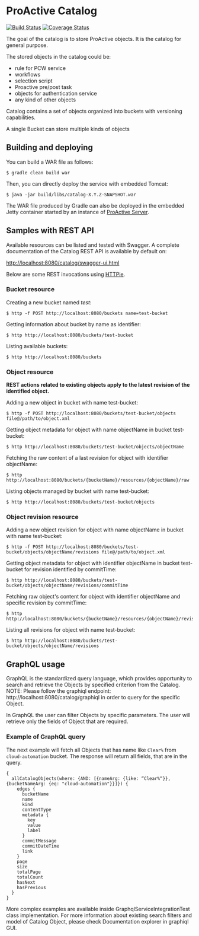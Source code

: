 # ProActive Catalog

[![Build Status](http://jenkins.activeeon.com/buildStatus/icon?job=generic-catalog)](http://jenkins.activeeon.com/job/generic-catalog/)
[![Coverage Status](https://coveralls.io/repos/github/ow2-proactive/catalog/badge.svg?branch=origin%2Fmaster)](https://coveralls.io/github/ow2-proactive/catalog?branch=origin%2Fmaster)

The goal of the catalog is to store ProActive objects. It is the catalog for general purpose.

The stored objects in the catalog could be:
- rule for PCW service
- workflows
- selection script
- Proactive pre/post task
- objects for authentication service
- any kind of other objects

Catalog contains a set of objects organized into buckets with versioning capabilities.

A single Bucket can store multiple kinds of objects

## Building and deploying

You can build a WAR file as follows:

```
$ gradle clean build war
```

Then, you can directly deploy the service with embedded Tomcat:

```
$ java -jar build/libs/catalog-X.Y.Z-SNAPSHOT.war
```

The WAR file produced by Gradle can also be deployed in the embedded Jetty container started by an instance of [ProActive Server](https://github.com/ow2-proactive/scheduling).

## Samples with REST API

Available resources can be listed and tested with Swagger.
A complete documentation of the Catalog REST API is available by default on:

[http://localhost:8080/catalog/swagger-ui.html](http://localhost:8080/catalog/swagger-ui.html)

Below are some REST invocations using [HTTPie](https://github.com/jkbrzt/httpie).

### Bucket resource

Creating a new bucket named _test_:
```
$ http -f POST http://localhost:8080/buckets name=test-bucket
```

Getting information about bucket by name as identifier:
```
$ http http://localhost:8080/buckets/test-bucket
```

Listing available buckets:
```
$ http http://localhost:8080/buckets
```


### Object resource

**REST actions related to existing objects apply to the latest revision of the identified object.**

Adding a new object in bucket with name test-bucket:
```
$ http -f POST http://localhost:8080/buckets/test-bucket/objects file@/path/to/object.xml
```

Getting object metadata for object with name objectName in bucket test-bucket:
```
$ http http://localhost:8080/buckets/test-bucket/objects/objectName
```

Fetching the raw content of a last revision for object with identifier objectName:
```
$ http http://localhost:8080/buckets/{bucketName}/resources/{objectName}/raw
```

Listing objects managed by bucket with name test-bucket:
```
$ http http://localhost:8080/buckets/test-bucket/objects
```

### Object revision resource

Adding a new object revision for object with name objectName in bucket with name test-bucket:
```
$ http -f POST http://localhost:8080/buckets/test-bucket/objects/objectName/revisions file@/path/to/object.xml
```

Getting object metadata for object with identifier objectName in bucket test-bucket for revision identified by commitTime:
```
$ http http://localhost:8080/buckets/test-bucket/objects/objectName/revisions/commitTime
```

Fetching raw object's content for object with identifier objectName and specific revision by commitTime:
```
$ http http://localhost:8080/buckets/{bucketName}/resources/{objectName}/revisions/{commitTime}/raw

```

Listing all revisions for object with name test-bucket:
```
$ http http://localhost:8080/buckets/test-bucket/objects/objectName/revisions
```

## GraphQL usage
GraphQL is the standardized query language, which provides opportunity to search and retrieve the Objects by specified criterion from the Catalog.
NOTE: Please follow the graphiql endpoint: http://localhost:8080/catalog/graphiql in order to query for the specific Object.

In GraphQL the user can filter Objects by specific parameters. The user will retrieve only the fields of Object that are required.

### Example of GraphQL query

The next example will fetch all Objects that has name like `Clear%` from `cloud-automation` bucket.
The response will return all fields, that are in the query.
```
{
  allCatalogObjects(where: {AND: [{nameArg: {like: “Clear%“}}, {bucketNameArg: {eq: "cloud-automation"}}]}) {
    edges {
      bucketName
      name
      kind
      contentType
      metadata {
        key
        value
        label
      }
      commitMessage
      commitDateTime
      link
    }
    page
    size
    totalPage
    totalCount
    hasNext
    hasPrevious
  }
}
```
More complex examples are available inside GraphqlServiceIntegrationTest class implementation.
For more information about existing search filters and model of Catalog Object, please check Documentation explorer in graphiql GUI.
